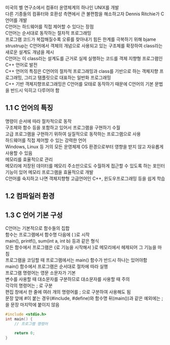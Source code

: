 미국의 벨 연구소에서 컴퓨터 윤영체계의 하나인 UNIX를 개발  
다른 기종들의 컴퓨터와 호환성 측면에서 큰 불편함을 해소하고자 Dennis Ritchie가 C언어를 개발  
C언어는 하드웨어를 직접 제어할 수 있다는 장점  
C언어는 순서대로 동작하는 절차적 프로그래밍  
프로그램 코드가 복잡해질수록 오류를 찾아내기 힘든 한계를 극복하기 위해 bjame strustrup는 C언어에서 객체의 개념으로 사용되고 있는 구조체를 확장하여 class라는 새로운 설계도 개념을 제시  
C언어는 이 class라는 설계도를 근거로 실제 실행하는 코드를 객체 지향형 프로그램인 C++ 언어로 발전  
C++ 언어의 특징은 C언어의 절차적 프로그래밍과 class를 기반으로 하는 객체지향 프로그래밍, 그리고 탬플릿으로 대표하는 일반화 프로그래밍  
C++ 기반 객체지향프로그래밍은 C언어를 모태로 동작하기 때문에 C언어의 기본 문법을 반드시 익히고 다루어야 함  

## 1.1 C 언어의 특징
명령이 순서에 따라 절차적으로 동작  
구조체와 함수 등을 포함하고 있어서 프로그램을 구현하기 수월  
고급 프로그램을 구현하기 위하여 실질적으로 동작하는 프로그램으로 사용  
하드웨어를 직접 제어할 수 있는 강력한 언어  
Windows, Linux 등 거의 모든 운영체제 OS 환경으로부터 영향을 받지 않고 자유롭게 사용할 수 있음  
메모리를 효율적으로 관리  
메모리에 저장된 데이터를 메모리 주소만으로도 수월하게 접근할 수 있도록 하는 포인터 기능이 있어 메모리 프로그램을 효율적으로 개발  
C언어를 숙지하고 나면 객체지향형 고급언어인 C++, 윈도우프로그래밍 등을 쉽게 학습  

## 1.2 컴파일러 환경  
## 1.3 C 언어 기본 구성  
C언어는 기본적으로 함수들의 집합  
함수는 프로그램에서 함수명 다음에 ( )로 시작  
main(), printf(), sum(int a, int b) 등과 같은 형식  
모든 함수에서 프로그램은 {로 기능을 시작해서 }로 메모리에서 헤제되어 그 기능을 마침  
프로그램을 코딩할 때 프로그램에서는 main() 함수가 반드시 하나는 있어야함  
main() 함수에서 프로그램은 순서대로 절차에 따라 실행  
프로그램 명령어는 영문 소문자가 기본  
변수를 사용할 때 대소문자를 구분하므로 대소문자를 사용할 때 주의  
각각의 명령어는 ; 로 구분  
편집 창에서 한 줄에 여러 개의 명령어를 ; 으로 구분하여 사용해도 됨  
문장 앞에 #이 붙는 경우(#include, #define)와 함수명 뒤(main())과 같은 예외에는 ;을 문장 마지막에 붙이지 않음
```c
#include <stdio.h>
int main() {
    // 프로그램 명령어

    return 0;
}
``` 